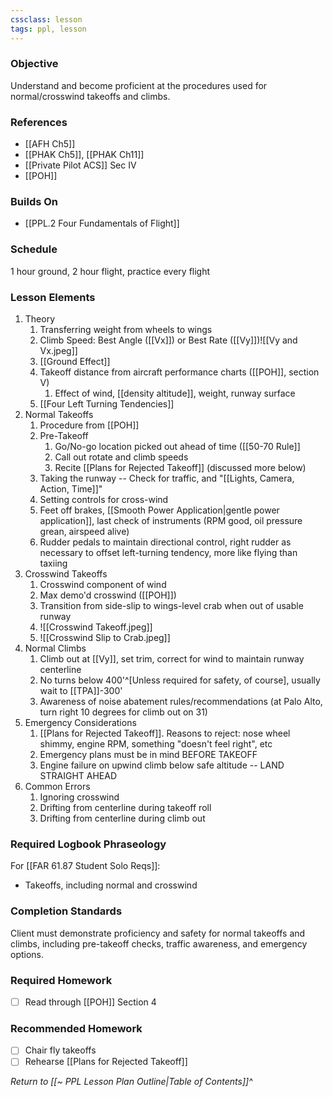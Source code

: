 ```yaml
---
cssclass: lesson
tags: ppl, lesson
---
```

### Objective
Understand and become proficient at the procedures used for normal/crosswind takeoffs and climbs. 

### References
- [[AFH Ch5]]
- [[PHAK Ch5]], [[PHAK Ch11]]
- [[Private Pilot ACS]] Sec IV
- [[POH]]

### Builds On
- [[PPL.2 Four Fundamentals of Flight]]

### Schedule
1 hour ground, 2 hour flight, practice every flight

### Lesson Elements
1. Theory
	1. Transferring weight from wheels to wings
	2. Climb Speed: Best Angle ([[Vx]]) or Best Rate ([[Vy]])![[Vy and Vx.jpeg]]
	3. [[Ground Effect]]
	4. Takeoff distance from aircraft performance charts ([[POH]], section V)
		1. Effect of wind, [[density altitude]], weight, runway surface
	6. [[Four Left Turning Tendencies]]
2. Normal Takeoffs
	1. Procedure from [[POH]]
	2. Pre-Takeoff
		1. Go/No-go location picked out ahead of time ([[50-70 Rule]]
		2. Call out rotate and climb speeds
		3. Recite [[Plans for Rejected Takeoff]] (discussed more below)
	3. Taking the runway -- Check for traffic, and "[[Lights, Camera, Action, Time]]"
	4. Setting controls for cross-wind
	5. Feet off brakes, [[Smooth Power Application|gentle power application]], last check of instruments (RPM good, oil pressure grean, airspeed alive)
	6. Rudder pedals to maintain directional control, right rudder as necessary to offset left-turning tendency, more like flying than taxiing
3. Crosswind Takeoffs
	1. Crosswind component of wind
	3. Max demo'd crosswind ([[POH]])
	2. Transition from side-slip to wings-level crab when out of usable runway
	3. ![[Crosswind Takeoff.jpeg]]
	4. ![[Crosswind Slip to Crab.jpeg]]
5. Normal Climbs 
	1. Climb out at [[Vy]], set trim, correct for wind to maintain runway centerline
	2. No turns below 400'^[Unless required for safety, of course], usually wait to [[TPA]]-300'
	3. Awareness of noise abatement rules/recommendations (at Palo Alto, turn right 10 degrees for climb out on 31)
6. Emergency Considerations
	1. [[Plans for Rejected Takeoff]]. Reasons to reject: nose wheel shimmy, engine RPM, something "doesn't feel right", etc
	2. Emergency plans must be in mind BEFORE TAKEOFF
	3. Engine failure on upwind climb below safe altitude -- LAND STRAIGHT AHEAD
7. Common Errors
	1. Ignoring crosswind
	2. Drifting from centerline during takeoff roll
	3. Drifting from centerline during climb out

### Required Logbook Phraseology
For [[FAR 61.87 Student Solo Reqs]]: 
- Takeoffs, including normal and crosswind

### Completion Standards
Client must demonstrate proficiency and safety for normal takeoffs and climbs, including pre-takeoff checks, traffic awareness, and emergency options.

### Required Homework
 - [ ] Read through [[POH]] Section 4

### Recommended Homework 
- [ ] Chair fly takeoffs
- [ ] Rehearse [[Plans for Rejected Takeoff]]

*Return to [[~ PPL Lesson Plan Outline|Table of Contents]]^*
